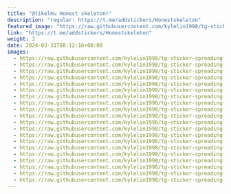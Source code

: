 ```yaml
---
title: "@tikelmu Honest skeleton!"
description: "regular: https://t.me/addstickers/Honestskeleton"
featured_image: "https://raw.githubusercontent.com/kylelin1998/tg-sticker-spreading-worldwide-images/main/img/89a6f17e-05e3-4fba-8a0f-87c6804ceead.jpg"
link: "https://t.me/addstickers/Honestskeleton"
weight: 3
date: 2024-03-31T08:12:16+08:00
images:
  - https://raw.githubusercontent.com/kylelin1998/tg-sticker-spreading-worldwide-images/main/img/89a6f17e-05e3-4fba-8a0f-87c6804ceead.jpg
  - https://raw.githubusercontent.com/kylelin1998/tg-sticker-spreading-worldwide-images/main/img/e768dd08-5aa2-40b6-b163-b893497aeeb1.jpg
  - https://raw.githubusercontent.com/kylelin1998/tg-sticker-spreading-worldwide-images/main/img/0b1c82cb-d0d6-4ad3-af1b-05a2f28ed16b.jpg
  - https://raw.githubusercontent.com/kylelin1998/tg-sticker-spreading-worldwide-images/main/img/2ea26039-d680-4520-983e-36362716be2b.jpg
  - https://raw.githubusercontent.com/kylelin1998/tg-sticker-spreading-worldwide-images/main/img/54c464fe-93d5-45fa-a281-f8ad276e8921.jpg
  - https://raw.githubusercontent.com/kylelin1998/tg-sticker-spreading-worldwide-images/main/img/1ff63b96-0058-4229-a1d2-3bdfa5f120e9.jpg
  - https://raw.githubusercontent.com/kylelin1998/tg-sticker-spreading-worldwide-images/main/img/e76720a2-ddc5-4cad-bb5d-f1fe09541e22.jpg
  - https://raw.githubusercontent.com/kylelin1998/tg-sticker-spreading-worldwide-images/main/img/ccfe97ee-c39f-454c-9df2-d87fce44467f.jpg
  - https://raw.githubusercontent.com/kylelin1998/tg-sticker-spreading-worldwide-images/main/img/8bd074e6-7a65-41e2-a374-a4338cf0d4ae.jpg
  - https://raw.githubusercontent.com/kylelin1998/tg-sticker-spreading-worldwide-images/main/img/90eb16a8-e211-4a47-94ab-f0743679bb94.jpg
  - https://raw.githubusercontent.com/kylelin1998/tg-sticker-spreading-worldwide-images/main/img/dc571901-8cab-4c17-89e4-a8f246fef70d.jpg
  - https://raw.githubusercontent.com/kylelin1998/tg-sticker-spreading-worldwide-images/main/img/24bc771d-b6c1-456a-826d-879485a4edce.jpg
  - https://raw.githubusercontent.com/kylelin1998/tg-sticker-spreading-worldwide-images/main/img/0ae9ee58-4eeb-4dec-b4ea-86ddb39cf901.jpg
  - https://raw.githubusercontent.com/kylelin1998/tg-sticker-spreading-worldwide-images/main/img/3b294f88-aad4-45b4-9be2-1ae46ff40647.jpg
  - https://raw.githubusercontent.com/kylelin1998/tg-sticker-spreading-worldwide-images/main/img/e6edacca-71b6-4e91-86f7-6d365788323a.jpg
  - https://raw.githubusercontent.com/kylelin1998/tg-sticker-spreading-worldwide-images/main/img/4faf4c04-fc02-4972-a571-9adfce6647c8.jpg
  - https://raw.githubusercontent.com/kylelin1998/tg-sticker-spreading-worldwide-images/main/img/fa556132-4a9c-4161-9fb8-3093ee3e7acd.jpg
  - https://raw.githubusercontent.com/kylelin1998/tg-sticker-spreading-worldwide-images/main/img/e9f9f4f4-ec79-432d-ab89-de4afdbb893c.jpg
  - https://raw.githubusercontent.com/kylelin1998/tg-sticker-spreading-worldwide-images/main/img/600d6885-9f64-43aa-af13-497a2e9bb93c.jpg
  - https://raw.githubusercontent.com/kylelin1998/tg-sticker-spreading-worldwide-images/main/img/92184189-d145-4da4-892a-2c17b132e797.jpg
---
```

